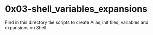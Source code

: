 # 0x03-shell_variables_expansions

Find in this directory the scripts to create Alias, init files, variables and expansions on Shell

